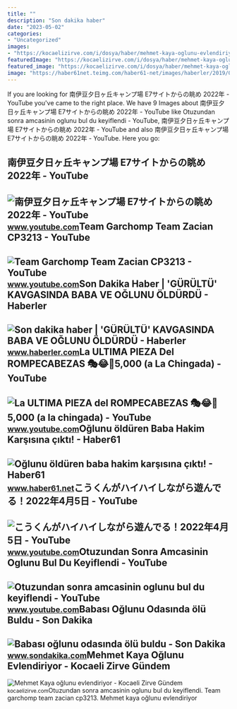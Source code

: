 ```yaml
---
title: ""
description: "Son dakika haber"
date: "2023-05-02"
categories:
- "Uncategorized"
images:
- "https://kocaelizirve.com/i/dosya/haber/mehmet-kaya-oglunu-evlendiriyo_1648115125_0v6g7k.jpg/jpg-100-1280-720"
featuredImage: "https://kocaelizirve.com/i/dosya/haber/mehmet-kaya-oglunu-evlendiriyo_1648115125_0v6g7k.jpg/jpg-100-1280-720"
featured_image: "https://kocaelizirve.com/i/dosya/haber/mehmet-kaya-oglunu-evlendiriyo_1648115125_0v6g7k.jpg/jpg-100-1280-720"
image: "https://haber61net.teimg.com/haber61-net/images/haberler/2019/02/27/oglunu_olduren_baba_hakim_karsisina_cikti_h301872_f4fc0.jpg"
---
```


If you are looking for 南伊豆夕日ヶ丘キャンプ場 E7サイトからの眺め 2022年 - YouTube you've came to the right place. We have 9 Images about 南伊豆夕日ヶ丘キャンプ場 E7サイトからの眺め 2022年 - YouTube like Otuzundan sonra amcasinin oglunu bul du keyiflendi - YouTube, 南伊豆夕日ヶ丘キャンプ場 E7サイトからの眺め 2022年 - YouTube and also 南伊豆夕日ヶ丘キャンプ場 E7サイトからの眺め 2022年 - YouTube. Here you go:

南伊豆夕日ヶ丘キャンプ場 E7サイトからの眺め 2022年 - YouTube
---------------------------------------

 ![南伊豆夕日ヶ丘キャンプ場 E7サイトからの眺め 2022年 - YouTube](https://i.ytimg.com/vi/fCK2x4PEN38/maxresdefault.jpg?sqp=-oaymwEmCIAKENAF8quKqQMa8AEB-AH-CYAC0AWKAgwIABABGFMgXChlMA8=&rs=AOn4CLC396z-9U6MhIawB-cmI8w3sFEZVQ) <small>www.youtube.com</small>Team Garchomp Team Zacian CP3213 - YouTube
------------------------------------------

 ![Team Garchomp Team Zacian CP3213 - YouTube](https://i.ytimg.com/vi/HYLCwcE-Dgc/maxres2.jpg?sqp=-oaymwEoCIAKENAF8quKqQMcGADwAQH4AYwCgALgA4oCDAgAEAEYRSBHKGUwDw==&rs=AOn4CLC_ulBvmvqa2cf2uT56Qfk3FCYaDA) <small>www.youtube.com</small>Son Dakika Haber | 'GÜRÜLTÜ' KAVGASINDA BABA VE OĞLUNU ÖLDÜRDÜ - Haberler
-------------------------------------------------------------------------

 ![Son dakika haber | 'GÜRÜLTÜ' KAVGASINDA BABA VE OĞLUNU ÖLDÜRDÜ - Haberler](https://i.hbrcdn.com/haber/2022/07/05/gurultu-kavgasinda-baba-ve-oglunu-oldurdu-15059346_amp.jpg) <small>www.haberler.com</small>La ULTIMA PIEZA Del ROMPECABEZAS 🎭😂🧘5,000 (a La Chingada) - YouTube
-------------------------------------------------------------------

 ![La ULTIMA PIEZA del ROMPECABEZAS 🎭😂🧘5,000 (a la chingada) - YouTube](https://i.ytimg.com/vi/KdZ3OosEZ6s/hq2.jpg?sqp=-oaymwEoCOADEOgC8quKqQMcGADwAQH4Ad4EgAK4CIoCDAgAEAEYZSBMKGMwDw==&rs=AOn4CLCfzFvJaPoNerKMbSKycXF-fCyaDA) <small>www.youtube.com</small>Oğlunu öldüren Baba Hakim Karşısına çıktı! - Haber61
----------------------------------------------------

 ![Oğlunu öldüren baba hakim karşısına çıktı! - Haber61](https://haber61net.teimg.com/haber61-net/images/haberler/2019/02/27/oglunu_olduren_baba_hakim_karsisina_cikti_h301872_f4fc0.jpg) <small>www.haber61.net</small>こうくんがハイハイしながら遊んでる！2022年4月5日 - YouTube
-------------------------------------

 ![こうくんがハイハイしながら遊んでる！2022年4月5日 - YouTube](https://i.ytimg.com/vi/H2fAEMesIjo/maxresdefault.jpg?sqp=-oaymwEmCIAKENAF8quKqQMa8AEB-AH-CYAC0AWKAgwIABABGGUgXyhTMA8=&rs=AOn4CLCJYSghky0o-ilndxvg6fCYAda1ug) <small>www.youtube.com</small>Otuzundan Sonra Amcasinin Oglunu Bul Du Keyiflendi - YouTube
------------------------------------------------------------

 ![Otuzundan sonra amcasinin oglunu bul du keyiflendi - YouTube](https://i.ytimg.com/vi/p1walgIIe2k/maxresdefault.jpg?sqp=-oaymwEmCIAKENAF8quKqQMa8AEB-AHIAYAC6AKKAgwIABABGHIgTygxMA8=&rs=AOn4CLBzhdi7VcjUpQrBKaROPAiHn_HS9w) <small>www.youtube.com</small>Babası Oğlunu Odasında ölü Buldu - Son Dakika
---------------------------------------------

 ![Babası oğlunu odasında ölü buldu - Son Dakika](https://i2.sdacdn.com/haber/2022/04/22/babasi-oglunu-odasinda-olu-buldu-14891000_amp.jpg) <small>www.sondakika.com</small>Mehmet Kaya Oğlunu Evlendiriyor - Kocaeli Zirve Gündem
------------------------------------------------------

 ![Mehmet Kaya oğlunu evlendiriyor - Kocaeli Zirve Gündem](https://kocaelizirve.com/i/dosya/haber/mehmet-kaya-oglunu-evlendiriyo_1648115125_0v6g7k.jpg/jpg-100-1280-720) <small>kocaelizirve.com</small>Otuzundan sonra amcasinin oglunu bul du keyiflendi. Team garchomp team zacian cp3213. Mehmet kaya oğlunu evlendiriyor
